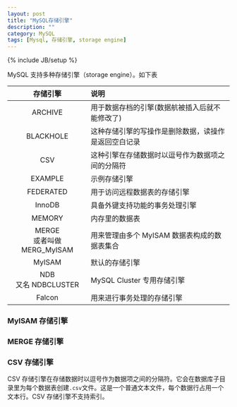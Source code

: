 ```yaml
---
layout: post
title: "MySQL存储引擎"
description: ""
category: MySQL
tags: [Mysql, 存储引擎, storage engine]
---
```

{% include JB/setup %}


MySQL 支持多种存储引擎（storage engine）。如下表

|存储引擎|说明|
|:---:|:---|
|ARCHIVE|用于数据存档的引擎(数据航被插入后就不能修改了)|
|BLACKHOLE|这种存储引擎的写操作是删除数据，读操作是返回空白记录|
|CSV|这种引擎在存储数据时以逗号作为数据项之间的分隔符|
|EXAMPLE|示例存储引擎|
|FEDERATED|用于访问远程数据表的存储引擎|
|InnoDB|具备外键支持功能的事务处理引擎|
|MEMORY|内存里的数据表|
|MERGE <br> 或者叫做 MERG_MyISAM|用来管理由多个 MyISAM 数据表构成的数据表集合|
|MyISAM|默认的存储引擎|
|NDB <br> 又名 NDBCLUSTER|MySQL Cluster 专用存储引擎|
|Falcon|用来进行事务处理的存储引擎|

### MyISAM 存储引擎

### MERGE 存储引擎

### CSV 存储引擎

CSV 存储引擎在存储数据时以逗号作为数据项之间的分隔符。它会在数据库子目录里为每个数据表创建`.csv`文件。这是一个普通文本文件，每个数据行占用一个文本行。CSV 存储引擎不支持索引。


